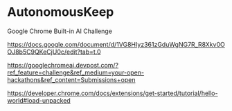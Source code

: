 # AutonomousKeep
Google Chrome Built-in AI Challenge


https://docs.google.com/document/d/1VG8HIyz361zGduWgNG7R_R8Xkv0OOJ8b5C9QKeCjU0c/edit?tab=t.0

https://googlechromeai.devpost.com/?ref_feature=challenge&ref_medium=your-open-hackathons&ref_content=Submissions+open

https://developer.chrome.com/docs/extensions/get-started/tutorial/hello-world#load-unpacked
